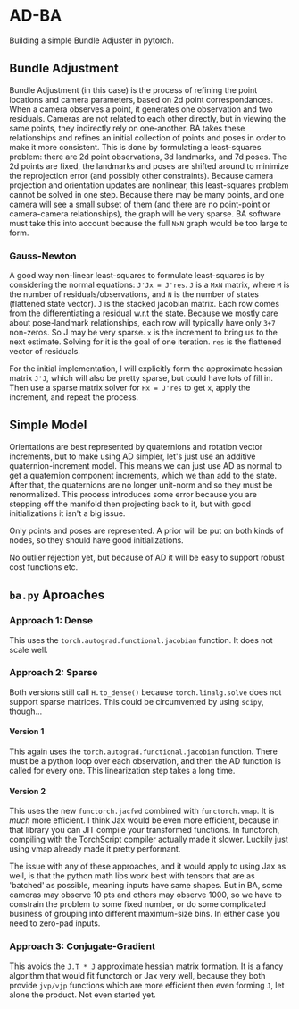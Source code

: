 # AD-BA

Building a simple Bundle Adjuster in pytorch.

## Bundle Adjustment
Bundle Adjustment (in this case) is the process of refining the point locations and camera parameters, based on 2d point correspondances. When a camera observes a point, it generates one observation and two residuals. Cameras are not related to each other directly, but in viewing the same points, they indirectly rely on one-another. BA takes these relationships and refines an initial collection of points and poses in order to make it more consistent. This is done by formulating a least-squares problem: there are 2d point observations, 3d landmarks, and 7d poses. The 2d points are fixed, the landmarks and poses are shifted around to minimize the reprojection error (and possibly other constraints). Because camera projection and orientation updates are nonlinear, this least-squares problem cannot be solved in one step. Because there may be many points, and one camera will see a small subset of them (and there are no point-point or camera-camera relationships), the graph will be very sparse. BA software must take this into account because the full `NxN` graph would be too large to form.

### Gauss-Newton
A good way non-linear least-squares to formulate least-squares is by considering the normal equations: `J'Jx = J'res`.
`J` is a `MxN` matrix, where `M` is the number of residuals/observations, and `N` is the number of states (flattened state vector). `J` is the stacked jacobian matrix. Each row comes from the differentiating a residual w.r.t the state. Because we mostly care about pose-landmark relationships, each row will typically have only `3+7` non-zeros. So J may be very sparse.
`x` is the increment to bring us to the next estimate. Solving for it is the goal of one iteration.
`res` is the flattened vector of residuals.

For the initial implementation, I will explicitly form the approximate hessian matrix `J'J`, which will also be pretty sparse, but could have lots of fill in. Then use a sparse matrix solver for `Hx = J'res` to get `x`, apply the increment, and repeat the process.


## Simple Model
Orientations are best represented by quaternions and rotation vector increments, but to make using AD simpler, let's just use an additive quaternion-increment model. This means we can just use AD as normal to get a quaternion component increments, which we than add to the state. After that, the quaternions are no longer unit-norm and so they must be renormalized. This process introduces some error because you are stepping off the manifold then projecting back to it, but with good initializations it isn't a big issue.

Only points and poses are represented. A prior will be put on both kinds of nodes, so they should have good initializations.

No outlier rejection yet, but because of AD it will be easy to support robust cost functions etc.

## `ba.py` Aproaches
### Approach 1: Dense
This uses the `torch.autograd.functional.jacobian` function. It does not scale well.

### Approach 2: Sparse
Both versions still call `H.to_dense()` because `torch.linalg.solve` does not support sparse matrices. This could be circumvented by using `scipy`, though...

#### Version 1
This again uses the `torch.autograd.functional.jacobian` function. There must be a python loop over each observation, and then the AD function is called for every one. This linearization step takes a long time.

#### Version 2
This uses the new `functorch.jacfwd` combined with `functorch.vmap`. It is *much* more efficient. I think Jax would be even more efficient, because in that library you can JIT compile your transformed functions.
In functorch, compiling with the TorchScript compiler actually made it slower. Luckily just using vmap already made it pretty performant.

The issue with any of these approaches, and it would apply to using Jax as well, is that the python math libs work best with tensors that are as 'batched' as possible, meaning inputs have same shapes.
But in BA, some cameras may observe 10 pts and others may observe 1000, so we have to constrain the problem to some fixed number, or do some complicated business of grouping into different maximum-size bins. In either case you need to zero-pad inputs.


### Approach 3: Conjugate-Gradient
This avoids the `J.T * J` approximate hessian matrix formation. It is a fancy algorithm that would fit functorch or Jax very well, because they both provide `jvp/vjp` functions which are more efficient then even forming `J`, let alone the product.
Not even started yet.
